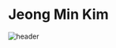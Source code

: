 # Jeong Min Kim

![header](https://capsule-render.vercel.app/api?type=waving&color=auto&height=300&section=header&text=Jeong%20Min&fontSize=80&fontAlignY=40&desc=Hello%20World!!)
